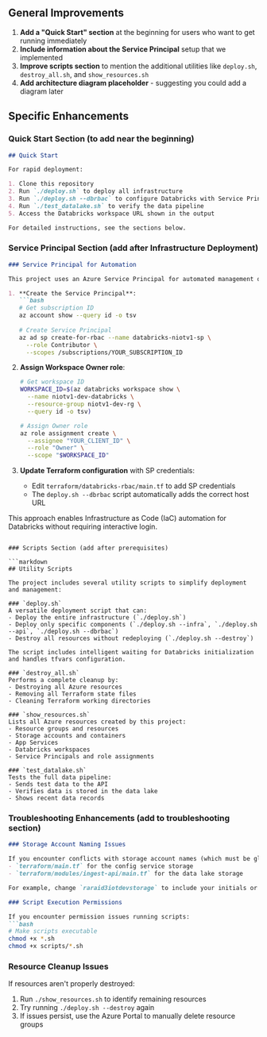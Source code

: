 ## General Improvements

1. **Add a "Quick Start" section** at the beginning for users who want to get running immediately
2. **Include information about the Service Principal** setup that we implemented
3. **Improve scripts section** to mention the additional utilities like `deploy.sh`, `destroy_all.sh`, and `show_resources.sh`
4. **Add architecture diagram placeholder** - suggesting you could add a diagram later

## Specific Enhancements

### Quick Start Section (to add near the beginning)

```markdown
## Quick Start

For rapid deployment:

1. Clone this repository
2. Run `./deploy.sh` to deploy all infrastructure
3. Run `./deploy.sh --dbrbac` to configure Databricks with Service Principal
4. Run `./test_datalake.sh` to verify the data pipeline
5. Access the Databricks workspace URL shown in the output

For detailed instructions, see the sections below.
```

### Service Principal Section (add after Infrastructure Deployment)

```markdown
### Service Principal for Automation

This project uses an Azure Service Principal for automated management of Databricks resources:

1. **Create the Service Principal**:
   ```bash
   # Get subscription ID
   az account show --query id -o tsv
   
   # Create Service Principal
   az ad sp create-for-rbac --name databricks-niotv1-sp \
     --role Contributor \
     --scopes /subscriptions/YOUR_SUBSCRIPTION_ID
   ```

2. **Assign Workspace Owner role**:
   ```bash
   # Get workspace ID
   WORKSPACE_ID=$(az databricks workspace show \
     --name niotv1-dev-databricks \
     --resource-group niotv1-dev-rg \
     --query id -o tsv)
   
   # Assign Owner role
   az role assignment create \
     --assignee "YOUR_CLIENT_ID" \
     --role "Owner" \
     --scope "$WORKSPACE_ID"
   ```

3. **Update Terraform configuration** with SP credentials:
   - Edit `terraform/databricks-rbac/main.tf` to add SP credentials
   - The `deploy.sh --dbrbac` script automatically adds the correct host URL

This approach enables Infrastructure as Code (IaC) automation for Databricks without requiring interactive login.
```

### Scripts Section (add after prerequisites)

```markdown
## Utility Scripts

The project includes several utility scripts to simplify deployment and management:

### `deploy.sh`
A versatile deployment script that can:
- Deploy the entire infrastructure (`./deploy.sh`)
- Deploy only specific components (`./deploy.sh --infra`, `./deploy.sh --api`, `./deploy.sh --dbrbac`)
- Destroy all resources without redeploying (`./deploy.sh --destroy`)

The script includes intelligent waiting for Databricks initialization and handles tfvars configuration.

### `destroy_all.sh`
Performs a complete cleanup by:
- Destroying all Azure resources
- Removing all Terraform state files
- Cleaning Terraform working directories

### `show_resources.sh`
Lists all Azure resources created by this project:
- Resource groups and resources
- Storage accounts and containers
- App Services
- Databricks workspaces
- Service Principals and role assignments

### `test_datalake.sh`
Tests the full data pipeline:
- Sends test data to the API
- Verifies data is stored in the data lake
- Shows recent data records
```

### Troubleshooting Enhancements (add to troubleshooting section)

```markdown
### Storage Account Naming Issues

If you encounter conflicts with storage account names (which must be globally unique), modify the names in:
- `terraform/main.tf` for the config service storage
- `terraform/modules/ingest-api/main.tf` for the data lake storage

For example, change `raraid3iotdevstorage` to include your initials or a unique identifier.

### Script Execution Permissions

If you encounter permission issues running scripts:
```bash
# Make scripts executable
chmod +x *.sh
chmod +x scripts/*.sh
```

### Resource Cleanup Issues

If resources aren't properly destroyed:
1. Run `./show_resources.sh` to identify remaining resources
2. Try running `./deploy.sh --destroy` again
3. If issues persist, use the Azure Portal to manually delete resource groups
```
